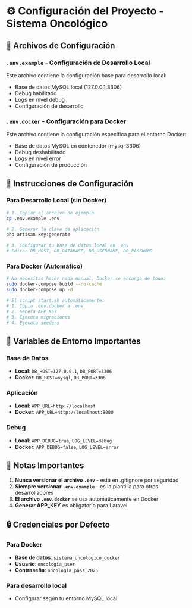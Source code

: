 # ⚙️ Configuración del Proyecto - Sistema Oncológico

## 📁 Archivos de Configuración

### `.env.example` - Configuración de Desarrollo Local
Este archivo contiene la configuración base para desarrollo local:
- Base de datos MySQL local (127.0.0.1:3306)
- Debug habilitado
- Logs en nivel debug
- Configuración de desarrollo

### `.env.docker` - Configuración para Docker
Este archivo contiene la configuración específica para el entorno Docker:
- Base de datos MySQL en contenedor (mysql:3306)
- Debug deshabilitado
- Logs en nivel error
- Configuración de producción

## 🚀 Instrucciones de Configuración

### Para Desarrollo Local (sin Docker)
```bash
# 1. Copiar el archivo de ejemplo
cp .env.example .env

# 2. Generar la clave de aplicación
php artisan key:generate

# 3. Configurar tu base de datos local en .env
# Editar DB_HOST, DB_DATABASE, DB_USERNAME, DB_PASSWORD
```

### Para Docker (Automático)
```bash
# No necesitas hacer nada manual, Docker se encarga de todo:
sudo docker-compose build --no-cache
sudo docker-compose up -d

# El script start.sh automáticamente:
# 1. Copia .env.docker a .env
# 2. Genera APP_KEY
# 3. Ejecuta migraciones
# 4. Ejecuta seeders
```

## 🔧 Variables de Entorno Importantes

### Base de Datos
- **Local**: `DB_HOST=127.0.0.1`, `DB_PORT=3306`
- **Docker**: `DB_HOST=mysql`, `DB_PORT=3306`

### Aplicación
- **Local**: `APP_URL=http://localhost`
- **Docker**: `APP_URL=http://localhost:8000`

### Debug
- **Local**: `APP_DEBUG=true`, `LOG_LEVEL=debug`
- **Docker**: `APP_DEBUG=false`, `LOG_LEVEL=error`

## 📝 Notas Importantes

1. **Nunca versionar el archivo `.env`** - está en .gitignore por seguridad
2. **Siempre versionar `.env.example`** - es la plantilla para otros desarrolladores
3. **El archivo `.env.docker`** se usa automáticamente en Docker
4. **Generar APP_KEY** es obligatorio para Laravel

## 🔒 Credenciales por Defecto

### Para Docker
- **Base de datos**: `sistema_oncologico_docker`
- **Usuario**: `oncologia_user`
- **Contraseña**: `oncologia_pass_2025`

### Para desarrollo local
- Configurar según tu entorno MySQL local
